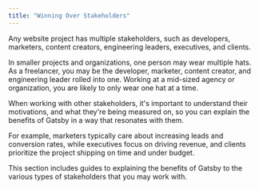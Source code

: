 ```yaml
---
title: "Winning Over Stakeholders"
---
```


Any website project has multiple stakeholders, such as developers, marketers, content creators, engineering leaders, executives, and clients.

In smaller projects and organizations, one person may wear multiple hats. As a freelancer, you may be the developer, marketer, content creator, and engineering leader rolled into one. Working at a mid-sized agency or organization, you are likely to only wear one hat at a time.

When working with other stakeholders, it's important to understand their motivations, and what they're being measured on, so you can explain the benefits of Gatsby in a way that resonates with them.

For example, marketers typically care about increasing leads and conversion rates, while executives focus on driving revenue, and clients prioritize the project shipping on time and under budget.

This section includes guides to explaining the benefits of Gatsby to the various types of stakeholders that you may work with.

<GuideList slug={props.slug} />